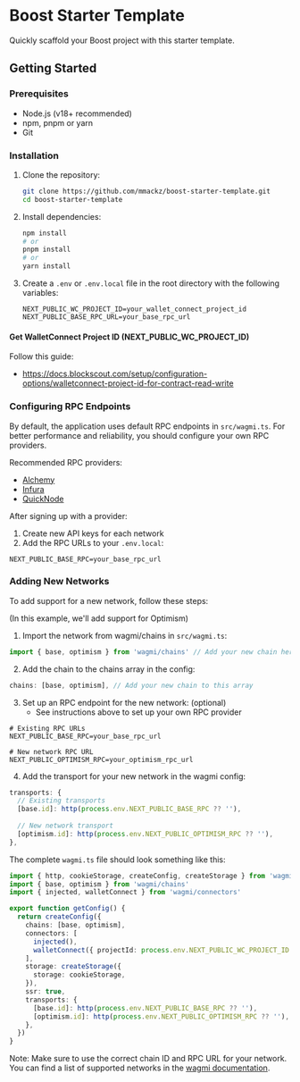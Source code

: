 # Boost Starter Template

Quickly scaffold your Boost project with this starter template.

## Getting Started

### Prerequisites

- Node.js (v18+ recommended)
- npm, pnpm or yarn
- Git

### Installation

1. Clone the repository:
   ```bash
   git clone https://github.com/mmackz/boost-starter-template.git
   cd boost-starter-template
   ```

2. Install dependencies:
   ```bash
   npm install
   # or
   pnpm install
   # or
   yarn install
   ```

3. Create a `.env` or `.env.local` file in the root directory with the following variables:
   ```
   NEXT_PUBLIC_WC_PROJECT_ID=your_wallet_connect_project_id
   NEXT_PUBLIC_BASE_RPC_URL=your_base_rpc_url
   ```

#### Get WalletConnect Project ID (NEXT_PUBLIC_WC_PROJECT_ID)
Follow this guide:
- https://docs.blockscout.com/setup/configuration-options/walletconnect-project-id-for-contract-read-write

### Configuring RPC Endpoints

By default, the application uses default RPC endpoints in `src/wagmi.ts`. For better performance and reliability, you should configure your own RPC providers.

Recommended RPC providers:
- [Alchemy](https://www.alchemy.com/)
- [Infura](https://www.infura.io/)
- [QuickNode](https://www.quicknode.com/)

After signing up with a provider:
1. Create new API keys for each network
2. Add the RPC URLs to your `.env.local`:
```
NEXT_PUBLIC_BASE_RPC=your_base_rpc_url
```

### Adding New Networks

To add support for a new network, follow these steps:

(In this example, we'll add support for Optimism)

1. Import the network from wagmi/chains in `src/wagmi.ts`:
```typescript
import { base, optimism } from 'wagmi/chains' // Add your new chain here
```

2. Add the chain to the chains array in the config:
```typescript
chains: [base, optimism], // Add your new chain to this array
```

3. Set up an RPC endpoint for the new network: (optional)
   - See instructions above to set up your own RPC provider
```
# Existing RPC URLs
NEXT_PUBLIC_BASE_RPC=your_base_rpc_url

# New network RPC URL
NEXT_PUBLIC_OPTIMISM_RPC=your_optimism_rpc_url
```

4. Add the transport for your new network in the wagmi config:
```typescript
transports: {
  // Existing transports
  [base.id]: http(process.env.NEXT_PUBLIC_BASE_RPC ?? ''),
  
  // New network transport
  [optimism.id]: http(process.env.NEXT_PUBLIC_OPTIMISM_RPC ?? ''),
},
```
The complete `wagmi.ts` file should look something like this:
```typescript
import { http, cookieStorage, createConfig, createStorage } from 'wagmi'
import { base, optimism } from 'wagmi/chains'
import { injected, walletConnect } from 'wagmi/connectors'

export function getConfig() {
  return createConfig({
    chains: [base, optimism],
    connectors: [
      injected(),
      walletConnect({ projectId: process.env.NEXT_PUBLIC_WC_PROJECT_ID! }),
    ],
    storage: createStorage({
      storage: cookieStorage,
    }),
    ssr: true,
    transports: {
      [base.id]: http(process.env.NEXT_PUBLIC_BASE_RPC ?? ''),
      [optimism.id]: http(process.env.NEXT_PUBLIC_OPTIMISM_RPC ?? ''),
    },
  })
}
```

Note: Make sure to use the correct chain ID and RPC URL for your network. You can find a list of supported networks in the [wagmi documentation](https://wagmi.sh/react/chains).

